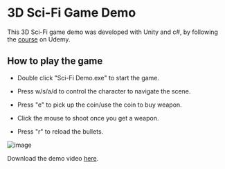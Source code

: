 # 3D Sci-Fi Game DemoThis 3D Sci-Fi game demo was developed with Unity and c\#, by following the [course](https://www.udemy.com/the-ultimate-guide-to-game-development-with-unity/) on Udemy.## How to play the game* Double click "Sci-Fi Demo.exe" to start the game.* Press w/s/a/d to control the character to navigate the scene.* Press "e" to pick up the coin/use the coin to buy weapon.* Click the mouse to shoot once you get a weapon.* Press "r" to reload the bullets.![image](demo.gif)Download the demo video [here](demo.mp4).